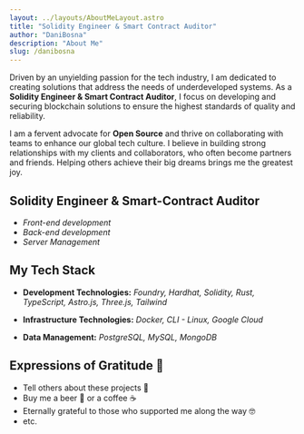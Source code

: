 ```yaml
---
layout: ../layouts/AboutMeLayout.astro
title: "Solidity Engineer & Smart Contract Auditor"
author: "DaniBosna"
description: "About Me"
slug: /danibosna
---
```


Driven by an unyielding passion for the tech industry, I am dedicated to creating solutions that address the needs of underdeveloped systems. As a **Solidity Engineer & Smart Contract Auditor**, I focus on developing and securing blockchain solutions to ensure the highest standards of quality and reliability.

I am a fervent advocate for **Open Source** and thrive on collaborating with teams to enhance our global tech culture. I believe in building strong relationships with my clients and collaborators, who often become partners and friends. Helping others achieve their big dreams brings me the greatest joy.

<!-- ### Selected Projects :star: -->
<!---->
<!-- - **[Project Name 1]** -->
<!---->
<!--   - Developed and audited a suite of smart contracts for a decentralized finance (DeFi) platform. -->
<!--   - Technologies used: Solidity, Hardhat, OpenZeppelin. -->
<!---->
<!-- - **[Project Name 2]** -->
<!--   - Conducted a comprehensive security audit for an NFT marketplace. -->
<!--   - Technologies used: Solidity, Hardhat, MythX. -->

## Solidity Engineer & Smart-Contract Auditor

- _Front-end development_
- _Back-end development_
- _Server Management_

## My Tech Stack

- **Development Technologies:**
  _Foundry,_
  _Hardhat,_
  _Solidity,_
  _Rust,_
  _TypeScript,_
  _Astro.js,_
  _Three.js,_
  _Tailwind_

- **Infrastructure Technologies:**
  _Docker,_
  _CLI - Linux,_
  _Google Cloud_

- **Data Management:**
  _PostgreSQL,_
  _MySQL,_
  _MongoDB_

## Expressions of Gratitude 🎁

- Tell others about these projects 📢
- Buy me a beer 🍺 or a coffee ☕
- Eternally grateful to those who supported me along the way 🤓
- etc.
